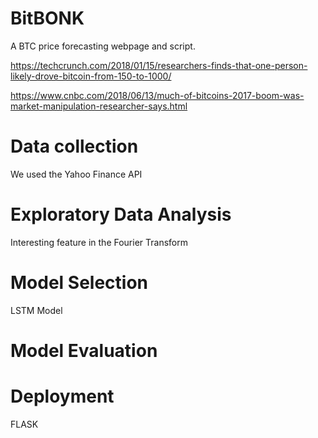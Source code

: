 # BitBONK
A BTC price forecasting webpage and script.

https://techcrunch.com/2018/01/15/researchers-finds-that-one-person-likely-drove-bitcoin-from-150-to-1000/

https://www.cnbc.com/2018/06/13/much-of-bitcoins-2017-boom-was-market-manipulation-researcher-says.html

# Data collection
We used the Yahoo Finance API

# Exploratory Data Analysis
Interesting feature in the Fourier Transform 
# Model Selection
LSTM Model
# Model Evaluation

# Deployment
FLASK
